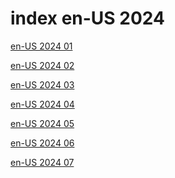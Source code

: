 # index en-US 2024

<a href="./01">en-US 2024 01</a>

<a href="./02">en-US 2024 02</a>

<a href="./03">en-US 2024 03</a>

<a href="./04">en-US 2024 04</a>

<a href="./05">en-US 2024 05</a>

<a href="./06">en-US 2024 06</a>

<a href="./07">en-US 2024 07</a>
